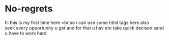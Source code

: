 # No-regrets
hi this is my  first  time here
<br
   so  i can   use some html tags here also 
   <br>
seek every opportunity u get  and for that  u hav eto take quick decison sand u have to work  hard 
